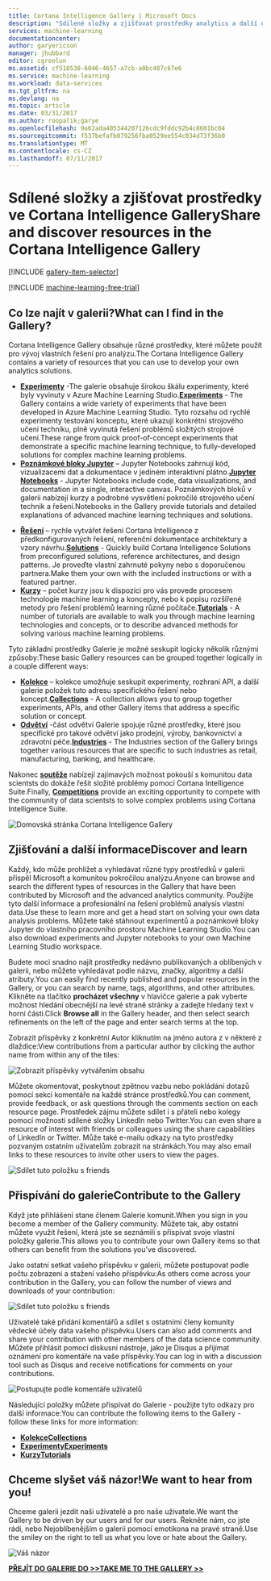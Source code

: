 ```yaml
---
title: Cortana Intelligence Gallery | Microsoft Docs
description: "Sdílené složky a zjišťovat prostředky analytics a další obsah v Cortana Intelligence Gallery. Další informace od ostatních a provádět vlastní příspěvky ze strany komunity."
services: machine-learning
documentationcenter: 
author: garyericson
manager: jhubbard
editor: cgronlun
ms.assetid: cf518538-6046-4657-a7cb-a0bc487c67e6
ms.service: machine-learning
ms.workload: data-services
ms.tgt_pltfrm: na
ms.devlang: na
ms.topic: article
ms.date: 03/31/2017
ms.author: roopalik;garye
ms.openlocfilehash: 9a62ada405344207126cdc9fddc92b4c8601bc04
ms.sourcegitcommit: f537befafb079256fba0529ee554c034d73f36b0
ms.translationtype: MT
ms.contentlocale: cs-CZ
ms.lasthandoff: 07/11/2017
---
```

# <a name="share-and-discover-resources-in-the-cortana-intelligence-gallery"></a><span data-ttu-id="4b09e-104">Sdílené složky a zjišťovat prostředky ve Cortana Intelligence Gallery</span><span class="sxs-lookup"><span data-stu-id="4b09e-104">Share and discover resources in the Cortana Intelligence Gallery</span></span>
[!INCLUDE [gallery-item-selector](../../includes/machine-learning-gallery-item-selector.md)]

<!-- separating these 2 includes -->

[!INCLUDE [machine-learning-free-trial](../../includes/machine-learning-free-trial.md)]

## <a name="what-can-i-find-in-the-gallery"></a><span data-ttu-id="4b09e-105">Co lze najít v galerii?</span><span class="sxs-lookup"><span data-stu-id="4b09e-105">What can I find in the Gallery?</span></span>
<span data-ttu-id="4b09e-106">Cortana Intelligence Gallery obsahuje různé prostředky, které můžete použít pro vývoj vlastních řešení pro analýzu.</span><span class="sxs-lookup"><span data-stu-id="4b09e-106">The Cortana Intelligence Gallery contains a variety of resources that you can use to develop your own analytics solutions.</span></span>

* <span data-ttu-id="4b09e-107">**[Experimenty](machine-learning-gallery-experiments.md)**  -The galerie obsahuje širokou škálu experimenty, které byly vyvinuty v Azure Machine Learning Studio.</span><span class="sxs-lookup"><span data-stu-id="4b09e-107">**[Experiments](machine-learning-gallery-experiments.md)** - The Gallery contains a wide variety of experiments that have been developed in Azure Machine Learning Studio.</span></span> <span data-ttu-id="4b09e-108">Tyto rozsahu od rychlé experimenty testování konceptu, které ukazují konkrétní strojového učení techniku, plně vyvinutá řešení problémů složitých strojové učení.</span><span class="sxs-lookup"><span data-stu-id="4b09e-108">These range from quick proof-of-concept experiments that demonstrate a specific machine learning technique, to fully-developed solutions for complex machine learning problems.</span></span>
* <span data-ttu-id="4b09e-109">**[Poznámkové bloky Jupyter](machine-learning-gallery-jupyter-notebooks.md)**  – Jupyter Notebooks zahrnují kód, vizualizacemi dat a dokumentace v jediném interaktivní plátno.</span><span class="sxs-lookup"><span data-stu-id="4b09e-109">**[Jupyter Notebooks](machine-learning-gallery-jupyter-notebooks.md)** - Jupyter Notebooks include code, data visualizations, and documentation in a single, interactive canvas.</span></span>
  <span data-ttu-id="4b09e-110">Poznámkových bloků v galerii nabízejí kurzy a podrobné vysvětlení pokročilé strojového učení technik a řešení.</span><span class="sxs-lookup"><span data-stu-id="4b09e-110">Notebooks in the Gallery provide tutorials and detailed explanations of advanced machine learning techniques and solutions.</span></span>

<!--
- **[Machine Learning APIs](https://machine-learning-gallery-apis.md)** - An experiment developed in Azure Machine Learning can be launched as a web service so that the analytics model can be accessed by others through a set of REST APIs. A variety of these APIs are available in the Gallery, such as a product recommendation engine or cloud-based face and speech recognition.
-->

* <span data-ttu-id="4b09e-111">**[Řešení](machine-learning-gallery-solutions.md)**  – rychle vytvářet řešení Cortana Intelligence z předkonfigurovaných řešení, referenční dokumentace architektury a vzory návrhu.</span><span class="sxs-lookup"><span data-stu-id="4b09e-111">**[Solutions](machine-learning-gallery-solutions.md)** - Quickly build Cortana Intelligence Solutions from preconfigured solutions, reference architectures, and design patterns.</span></span> <span data-ttu-id="4b09e-112">Je proveďte vlastní zahrnuté pokyny nebo s doporučenou partnera.</span><span class="sxs-lookup"><span data-stu-id="4b09e-112">Make them your own with the included instructions or with a featured partner.</span></span>
* <span data-ttu-id="4b09e-113">**[Kurzy](machine-learning-gallery-tutorials.md)**  – počet kurzy jsou k dispozici pro vás provede procesem technologie machine learning a koncepty, nebo k popisu rozšířené metody pro řešení problémů learning různé počítače.</span><span class="sxs-lookup"><span data-stu-id="4b09e-113">**[Tutorials](machine-learning-gallery-tutorials.md)** - A number of tutorials are available to walk you through machine learning technologies and concepts, or to describe advanced methods for solving various machine learning problems.</span></span>

<span data-ttu-id="4b09e-114">Tyto základní prostředky Galerie je možné seskupit logicky několik různými způsoby:</span><span class="sxs-lookup"><span data-stu-id="4b09e-114">These basic Gallery resources can be grouped together logically in a couple different ways:</span></span>

* <span data-ttu-id="4b09e-115">**[Kolekce](machine-learning-gallery-collections.md)**  – kolekce umožňuje seskupit experimenty, rozhraní API, a další galerie položek tuto adresu specifického řešení nebo koncept.</span><span class="sxs-lookup"><span data-stu-id="4b09e-115">**[Collections](machine-learning-gallery-collections.md)** - A collection allows you to group together experiments, APIs, and other Gallery items that address a specific solution or concept.</span></span>
* <span data-ttu-id="4b09e-116">**[Odvětví](machine-learning-gallery-industries.md)**  -část odvětví Galerie spojuje různé prostředky, které jsou specifické pro takové odvětví jako prodejní, výroby, bankovnictví a zdravotní péče.</span><span class="sxs-lookup"><span data-stu-id="4b09e-116">**[Industries](machine-learning-gallery-industries.md)** - The Industries section of the Gallery brings together various resources that are specific to such industries as retail, manufacturing, banking, and healthcare.</span></span>

<span data-ttu-id="4b09e-117">Nakonec  **[soutěže](machine-learning-gallery-competitions.md)**  nabízejí zajímavých možnost pokouší s komunitou data scientsts do dokáže řešit složité problémy pomocí Cortana Intelligence Suite.</span><span class="sxs-lookup"><span data-stu-id="4b09e-117">Finally, **[Competitions](machine-learning-gallery-competitions.md)** provide an exciting opportunity to compete with the community of data scientsts to solve complex problems using Cortana Intelligence Suite.</span></span>

![Domovská stránka Cortana Intelligence Gallery](media/machine-learning-gallery-how-to-use-contribute-publish/gallery-home-page.png)

## <a name="discover-and-learn"></a><span data-ttu-id="4b09e-119">Zjišťování a další informace</span><span class="sxs-lookup"><span data-stu-id="4b09e-119">Discover and learn</span></span>
<span data-ttu-id="4b09e-120">Každý, kdo může prohlížet a vyhledávat různé typy prostředků v galerii přispěl Microsoft a komunitou pokročilou analýzu.</span><span class="sxs-lookup"><span data-stu-id="4b09e-120">Anyone can browse and search the different types of resources in the Gallery that have been contributed by Microsoft and the advanced analytics community.</span></span>
<span data-ttu-id="4b09e-121">Použijte tyto další informace a profesionální na řešení problémů analysis vlastní data.</span><span class="sxs-lookup"><span data-stu-id="4b09e-121">Use these to learn more and get a head start on solving your own data analysis problems.</span></span>
<span data-ttu-id="4b09e-122">Můžete také stáhnout experimentů a poznámkové bloky Jupyter do vlastního pracovního prostoru Machine Learning Studio.</span><span class="sxs-lookup"><span data-stu-id="4b09e-122">You can also download experiments and Jupyter notebooks to your own Machine Learning Studio workspace.</span></span>

<span data-ttu-id="4b09e-123">Budete moci snadno najít prostředky nedávno publikovaných a oblíbených v galerii, nebo můžete vyhledávat podle názvu, značky, algoritmy a další atributy.</span><span class="sxs-lookup"><span data-stu-id="4b09e-123">You can easily find recently published and popular resources in the Gallery, or you can search by name, tags, algorithms, and other attributes.</span></span>
<span data-ttu-id="4b09e-124">Klikněte na tlačítko **procházet všechny** v hlavičce galerie a pak vyberte možnost hledání obecnější na levé straně stránky a zadejte hledaný text v horní části.</span><span class="sxs-lookup"><span data-stu-id="4b09e-124">Click **Browse all** in the Gallery header, and then select search refinements on the left of the page and enter search terms at the top.</span></span>

<span data-ttu-id="4b09e-125">Zobrazit příspěvky z konkrétní Autor kliknutím na jméno autora z v některé z dlaždice:</span><span class="sxs-lookup"><span data-stu-id="4b09e-125">View contributions from a particular author by clicking the author name from within any of the tiles:</span></span>

![Zobrazit příspěvky vytvářením obsahu](media/machine-learning-gallery-how-to-use-contribute-publish/view-by-author.png)

<span data-ttu-id="4b09e-127">Můžete okomentovat, poskytnout zpětnou vazbu nebo pokládání dotazů pomocí sekci komentáře na každé stránce prostředků.</span><span class="sxs-lookup"><span data-stu-id="4b09e-127">You can comment, provide feedback, or ask questions through the comments section on each resource page.</span></span>
<span data-ttu-id="4b09e-128">Prostředek zájmu můžete sdílet i s přáteli nebo kolegy pomocí možnosti sdílené složky LinkedIn nebo Twitter.</span><span class="sxs-lookup"><span data-stu-id="4b09e-128">You can even share a resource of interest with friends or colleagues using the share capabilities of LinkedIn or Twitter.</span></span>
<span data-ttu-id="4b09e-129">Může také e-mailu odkazy na tyto prostředky pozvaným ostatním uživatelům zobrazit na stránkách.</span><span class="sxs-lookup"><span data-stu-id="4b09e-129">You may also email links to these resources to invite other users to view the pages.</span></span>

![Sdílet tuto položku s friends](media/machine-learning-gallery-how-to-use-contribute-publish/comment-and-share.png)

## <a name="contribute-to-the-gallery"></a><span data-ttu-id="4b09e-131">Přispívání do galerie</span><span class="sxs-lookup"><span data-stu-id="4b09e-131">Contribute to the Gallery</span></span>
<span data-ttu-id="4b09e-132">Když jste přihlášení stane členem Galerie komunit.</span><span class="sxs-lookup"><span data-stu-id="4b09e-132">When you sign in you become a member of the Gallery community.</span></span> <span data-ttu-id="4b09e-133">Můžete tak, aby ostatní můžete využít řešení, která jste se seznámili s přispívat svoje vlastní položky galerie.</span><span class="sxs-lookup"><span data-stu-id="4b09e-133">This allows you to contribute your own Gallery items so that others can benefit from the solutions you've discovered.</span></span>

<span data-ttu-id="4b09e-134">Jako ostatní setkat vašeho příspěvku v galerii, můžete postupovat podle počtu zobrazení a stažení vašeho příspěvku:</span><span class="sxs-lookup"><span data-stu-id="4b09e-134">As others come across your contribution in the Gallery, you can follow the number of views and downloads of your contribution:</span></span>

![Sdílet tuto položku s friends](media/machine-learning-gallery-how-to-use-contribute-publish/view-and-download-counts.png)

<span data-ttu-id="4b09e-136">Uživatelé také přidání komentářů a sdílet s ostatními členy komunity vědecké účely data vašeho příspěvku.</span><span class="sxs-lookup"><span data-stu-id="4b09e-136">Users can also add comments and share your contribution with other members of the data science community.</span></span>
<span data-ttu-id="4b09e-137">Můžete přihlásit pomocí diskusní nástroje, jako je Disqus a přijímat oznámení pro komentáře na vaše příspěvky.</span><span class="sxs-lookup"><span data-stu-id="4b09e-137">You can log in with a discussion tool such as Disqus and receive notifications for comments on your contributions.</span></span>

![Postupujte podle komentáře uživatelů](media/machine-learning-gallery-how-to-use-contribute-publish/follow-comments.png)

<span data-ttu-id="4b09e-139">Následující položky můžete přispívat do Galerie - použijte tyto odkazy pro další informace:</span><span class="sxs-lookup"><span data-stu-id="4b09e-139">You can contribute the following items to the Gallery - follow these links for more information:</span></span>

* <span data-ttu-id="4b09e-140">**[Kolekce](machine-learning-gallery-collections.md#contribute)**</span><span class="sxs-lookup"><span data-stu-id="4b09e-140">**[Collections](machine-learning-gallery-collections.md#contribute)**</span></span>
* <span data-ttu-id="4b09e-141">**[Experimenty](machine-learning-gallery-experiments.md#contribute)**</span><span class="sxs-lookup"><span data-stu-id="4b09e-141">**[Experiments](machine-learning-gallery-experiments.md#contribute)**</span></span>
* <span data-ttu-id="4b09e-142">**[Kurzy](machine-learning-gallery-tutorials.md#contribute)**</span><span class="sxs-lookup"><span data-stu-id="4b09e-142">**[Tutorials](machine-learning-gallery-tutorials.md#contribute)**</span></span>

## <a name="we-want-to-hear-from-you"></a><span data-ttu-id="4b09e-143">Chceme slyšet váš názor!</span><span class="sxs-lookup"><span data-stu-id="4b09e-143">We want to hear from you!</span></span>
<span data-ttu-id="4b09e-144">Chceme galerii jezdit naši uživatelé a pro naše uživatele.</span><span class="sxs-lookup"><span data-stu-id="4b09e-144">We want the Gallery to be driven by our users and for our users.</span></span> <span data-ttu-id="4b09e-145">Řekněte nám, co jste rádi, nebo Nejoblíbenějším o galerii pomocí emotikona na pravé straně.</span><span class="sxs-lookup"><span data-stu-id="4b09e-145">Use the smiley on the right to tell us what you love or hate about the Gallery.</span></span>  

![Váš názor](./media/machine-learning-gallery-how-to-use-contribute-publish/feedback.png)

<span data-ttu-id="4b09e-147">**[PŘEJÍT DO GALERIE DO >>](http://gallery.cortanaintelligence.com)**</span><span class="sxs-lookup"><span data-stu-id="4b09e-147">**[TAKE ME TO THE GALLERY >>](http://gallery.cortanaintelligence.com)**</span></span>

